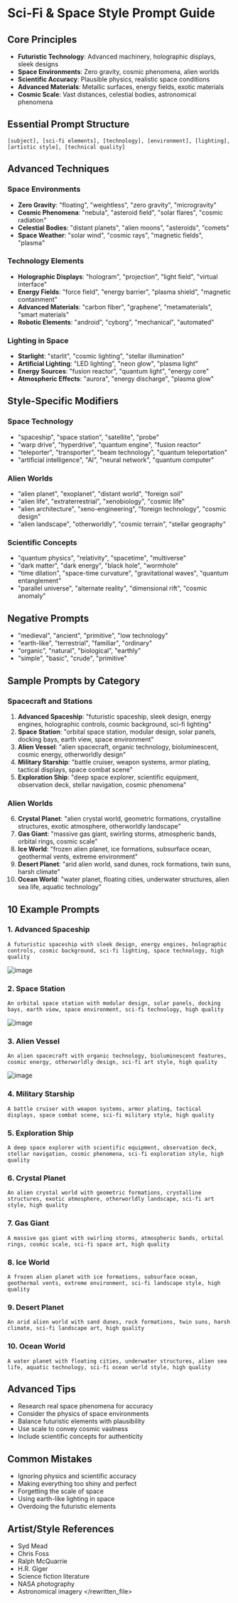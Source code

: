 # Sci-Fi & Space Style Prompt Guide

## Core Principles

- **Futuristic Technology**: Advanced machinery, holographic displays, sleek designs
- **Space Environments**: Zero gravity, cosmic phenomena, alien worlds
- **Scientific Accuracy**: Plausible physics, realistic space conditions
- **Advanced Materials**: Metallic surfaces, energy fields, exotic materials
- **Cosmic Scale**: Vast distances, celestial bodies, astronomical phenomena

## Essential Prompt Structure

```
[subject], [sci-fi elements], [technology], [environment], [lighting], [artistic style], [technical quality]
```

## Advanced Techniques

### Space Environments

- **Zero Gravity**: "floating", "weightless", "zero gravity", "microgravity"
- **Cosmic Phenomena**: "nebula", "asteroid field", "solar flares", "cosmic radiation"
- **Celestial Bodies**: "distant planets", "alien moons", "asteroids", "comets"
- **Space Weather**: "solar wind", "cosmic rays", "magnetic fields", "plasma"

### Technology Elements

- **Holographic Displays**: "hologram", "projection", "light field", "virtual interface"
- **Energy Fields**: "force field", "energy barrier", "plasma shield", "magnetic containment"
- **Advanced Materials**: "carbon fiber", "graphene", "metamaterials", "smart materials"
- **Robotic Elements**: "android", "cyborg", "mechanical", "automated"

### Lighting in Space

- **Starlight**: "starlit", "cosmic lighting", "stellar illumination"
- **Artificial Lighting**: "LED lighting", "neon glow", "plasma light"
- **Energy Sources**: "fusion reactor", "quantum light", "energy core"
- **Atmospheric Effects**: "aurora", "energy discharge", "plasma glow"

## Style-Specific Modifiers

### Space Technology

- "spaceship", "space station", "satellite", "probe"
- "warp drive", "hyperdrive", "quantum engine", "fusion reactor"
- "teleporter", "transporter", "beam technology", "quantum teleportation"
- "artificial intelligence", "AI", "neural network", "quantum computer"

### Alien Worlds

- "alien planet", "exoplanet", "distant world", "foreign soil"
- "alien life", "extraterrestrial", "xenobiology", "cosmic life"
- "alien architecture", "xeno-engineering", "foreign technology", "cosmic design"
- "alien landscape", "otherworldly", "cosmic terrain", "stellar geography"

### Scientific Concepts

- "quantum physics", "relativity", "spacetime", "multiverse"
- "dark matter", "dark energy", "black hole", "wormhole"
- "time dilation", "space-time curvature", "gravitational waves", "quantum entanglement"
- "parallel universe", "alternate reality", "dimensional rift", "cosmic anomaly"

## Negative Prompts

- "medieval", "ancient", "primitive", "low technology"
- "earth-like", "terrestrial", "familiar", "ordinary"
- "organic", "natural", "biological", "earthly"
- "simple", "basic", "crude", "primitive"

## Sample Prompts by Category

### Spacecraft and Stations

1. **Advanced Spaceship**: "futuristic spaceship, sleek design, energy engines, holographic controls, cosmic background, sci-fi lighting"
2. **Space Station**: "orbital space station, modular design, solar panels, docking bays, earth view, space environment"
3. **Alien Vessel**: "alien spacecraft, organic technology, bioluminescent, cosmic energy, otherworldly design"
4. **Military Starship**: "battle cruiser, weapon systems, armor plating, tactical displays, space combat scene"
5. **Exploration Ship**: "deep space explorer, scientific equipment, observation deck, stellar navigation, cosmic phenomena"

### Alien Worlds

6. **Crystal Planet**: "alien crystal world, geometric formations, crystalline structures, exotic atmosphere, otherworldly landscape"
7. **Gas Giant**: "massive gas giant, swirling storms, atmospheric bands, orbital rings, cosmic scale"
8. **Ice World**: "frozen alien planet, ice formations, subsurface ocean, geothermal vents, extreme environment"
9. **Desert Planet**: "arid alien world, sand dunes, rock formations, twin suns, harsh climate"
10. **Ocean World**: "water planet, floating cities, underwater structures, alien sea life, aquatic technology"

## 10 Example Prompts

### 1. Advanced Spaceship

```
A futuristic spaceship with sleek design, energy engines, holographic controls, cosmic background, sci-fi lighting, space technology, high quality
```

![image](assets/atmospheric_abstract.png)

### 2. Space Station

```
An orbital space station with modular design, solar panels, docking bays, earth view, space environment, sci-fi technology, high quality
```

![image](assets/atmospheric_abstract.png)

### 3. Alien Vessel

```
An alien spacecraft with organic technology, bioluminescent features, cosmic energy, otherworldly design, sci-fi art style, high quality
```

![image](assets/atmospheric_abstract.png)

### 4. Military Starship

```
A battle cruiser with weapon systems, armor plating, tactical displays, space combat scene, sci-fi military style, high quality
```

### 5. Exploration Ship

```
A deep space explorer with scientific equipment, observation deck, stellar navigation, cosmic phenomena, sci-fi exploration style, high quality
```

### 6. Crystal Planet

```
An alien crystal world with geometric formations, crystalline structures, exotic atmosphere, otherworldly landscape, sci-fi art style, high quality
```

### 7. Gas Giant

```
A massive gas giant with swirling storms, atmospheric bands, orbital rings, cosmic scale, sci-fi space art, high quality
```

### 8. Ice World

```
A frozen alien planet with ice formations, subsurface ocean, geothermal vents, extreme environment, sci-fi landscape style, high quality
```

### 9. Desert Planet

```
An arid alien world with sand dunes, rock formations, twin suns, harsh climate, sci-fi landscape art, high quality
```

### 10. Ocean World

```
A water planet with floating cities, underwater structures, alien sea life, aquatic technology, sci-fi ocean world style, high quality
```

## Advanced Tips

- Research real space phenomena for accuracy
- Consider the physics of space environments
- Balance futuristic elements with plausibility
- Use scale to convey cosmic vastness
- Include scientific concepts for authenticity

## Common Mistakes

- Ignoring physics and scientific accuracy
- Making everything too shiny and perfect
- Forgetting the scale of space
- Using earth-like lighting in space
- Overdoing the futuristic elements

## Artist/Style References

- Syd Mead
- Chris Foss
- Ralph McQuarrie
- H.R. Giger
- Science fiction literature
- NASA photography
- Astronomical imagery
</rewritten_file>
